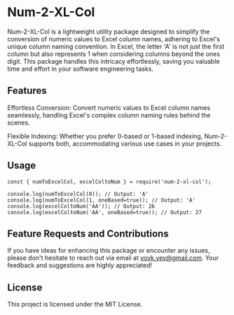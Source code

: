 # Num-2-XL-Col

Num-2-XL-Col is a lightweight utility package designed to simplify the conversion of numeric values to Excel column names, adhering to Excel's unique column naming convention. In Excel, the letter 'A' is not just the first column but also represents 1 when considering columns beyond the ones digit. This package handles this intricacy effortlessly, saving you valuable time and effort in your software engineering tasks.


## Features

Effortless Conversion: Convert numeric values to Excel column names seamlessly, handling Excel's complex column naming rules behind the scenes.

Flexible Indexing: Whether you prefer 0-based or 1-based indexing, Num-2-XL-Col supports both, accommodating various use cases in your projects.


## Usage

```
const { numToExcelCol, excelColtoNum } = require('num-2-xl-col');

console.log(numToExcelCol(0)); // Output: 'A'
console.log(numToExcelCol(1, oneBased=true)); // Output: 'A'
console.log(excelColtoNum('AA')); // Output: 26
console.log(excelColtoNum('AA', oneBased=true)); // Output: 27
```


## Feature Requests and Contributions
If you have ideas for enhancing this package or encounter any issues, please don't hesitate to reach out via email at vovk.yev@gmail.com. Your feedback and suggestions are highly appreciated!


## License
This project is licensed under the MIT License.